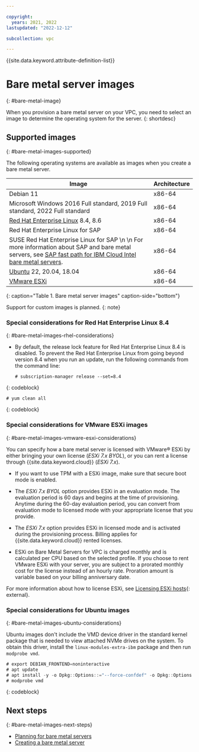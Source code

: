 ```yaml
---

copyright:
  years: 2021, 2022
lastupdated: "2022-12-12"

subcollection: vpc

---
```


{{site.data.keyword.attribute-definition-list}}

# Bare metal server images
{: #bare-metal-image}

When you provision a bare metal server on your VPC, you need to select an image to determine the operating system for the server.
{: shortdesc}

## Supported images
{: #bare-metal-images-supported}

The following operating systems are available as images when you create a bare metal server.

| Image | Architecture |
|---|---|
| Debian 11 | x86-64 |
| Microsoft Windows 2016 Full standard, 2019 Full standard, 2022 Full standard | x86-64 |
| [Red Hat Enterprise Linux](#bare-metal-images-rhel-considerations) 8.4, 8.6 | x86-64 |
| Red Hat Enterprise Linux for SAP | x86-64 |
| SUSE Red Hat Enterprise Linux for SAP  \n  \n For more information about SAP and bare metal servers, see [SAP fast path for IBM Cloud Intel bare metal servers](/docs/sap?topic=sap-fast-path-site-map-intel-bm). | x86-64 |
| [Ubuntu](#bare-metal-images-ubuntu-considerations) 22, 20.04, 18.04 | x86-64 |
| [VMware ESXi](#bare-metal-images-vmware-esxi-considerations) | x86-64 |
{: caption="Table 1. Bare metal server images" caption-side="bottom"}

Support for custom images is planned. 
{: note}

### Special considerations for Red Hat Enterprise Linux 8.4
{: #bare-metal-images-rhel-considerations}

* By default, the release lock feature for Red Hat Enterprise Linux 8.4 is disabled. To prevent the Red Hat Enterprise Linux from going beyond version 8.4 when you run an update, run the following commands from the command line:

   ```text
   # subscription-manager release --set=8.4
   ```
 {: codeblock}

   ```text
   # yum clean all
   ```
   {: codeblock}

### Special considerations for VMware ESXi images 
{: #bare-metal-images-vmware-esxi-considerations}

You can specify how a bare metal server is licensed with VMware&reg; ESXi by either bringing your own license (_ESXi 7.x BYOL_), or you can rent a license through {{site.data.keyword.cloud}} (_ESXi 7.x_).

* If you want to use TPM with a ESXi image, make sure that secure boot mode is enabled. 

* The _ESXi 7.x BYOL_ option provides ESXi in an evaluation mode. The evaluation period is 60 days and begins at the time of provisioning. Anytime during the 60-day evaluation period, you can convert from evaluation mode to licensed mode with your appropriate license that you provide.

* The _ESXi 7.x_ option provides ESXi in licensed mode and is activated during the provisioning process. Billing applies for {{site.data.keyword.cloud}} rented licenses.

* ESXi on Bare Metal Servers for VPC is charged monthly and is calculated per CPU based on the selected profile. If you choose to rent VMware ESXi with your server, you are subject to a prorated monthly cost for the license instead of an hourly rate. Proration amount is variable based on your billing anniversary date.

For more information about how to license ESXi, see [Licensing ESXi hosts](https://docs.vmware.com/en/VMware-vSphere/7.0/com.vmware.esxi.install.doc/GUID-28D25806-748B-49C0-97A1-E7DE5CB335A9.html){: external}.

### Special considerations for Ubuntu images 
{: #bare-metal-images-ubuntu-considerations}

Ubuntu images don't include the VMD device driver in the standard kernel package that is needed to view attached NVMe drives on the system. To obtain this driver, install the `linux-modules-extra-ibm` package and then run `modprobe vmd`.

```java
# export DEBIAN_FRONTEND=noninteractive
# apt update
# apt install -y -o Dpkg::Options::="--force-confdef" -o Dpkg::Options::="--force-confold" linux-modules-extra-ibm linux-modules-extra-$(uname -r)
# modprobe vmd 
```
{: codeblock}

## Next steps
{: #bare-metal-images-next-steps}

* [Planning for bare metal servers](/docs/vpc?topic=vpc-planning-for-bare-metal-servers)
* [Creating a bare metal server](/docs/vpc?topic=vpc-creating-bare-metal-servers)
